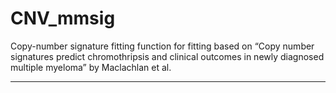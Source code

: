 # CNV_mmsig

Copy-number signature fitting function for fitting  based on “Copy number signatures predict chromothripsis and clinical outcomes in newly diagnosed multiple myeloma” by Maclachlan et al.

---

